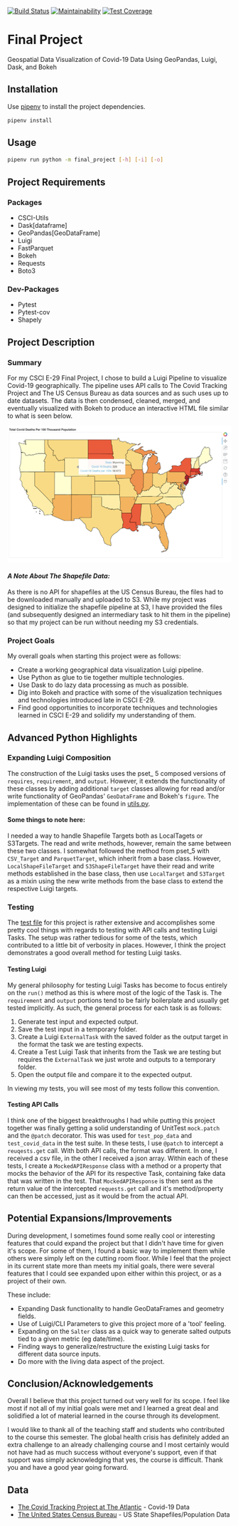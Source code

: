 [![Build Status](https://travis-ci.com/skyros/2020fa-final-project-skyros.svg?token=18E2pJv6upgk4axV7LFv&branch=master)](https://travis-ci.com/skyros/2020fa-final-project-skyros)
[![Maintainability](https://api.codeclimate.com/v1/badges/d4e37982a111e966754c/maintainability)](https://codeclimate.com/repos/5fc79c63d7c28d43c7000ccb/maintainability)
[![Test Coverage](https://api.codeclimate.com/v1/badges/d4e37982a111e966754c/test_coverage)](https://codeclimate.com/repos/5fc79c63d7c28d43c7000ccb/test_coverage)

# Final Project

Geospatial Data Visualization of Covid-19 Data Using GeoPandas, Luigi, Dask, and Bokeh

## Installation

Use [pipenv](https://pypi.org/project/pipenv/) to install the project dependencies.

```bash
pipenv install
```

## Usage

```bash
pipenv run python -m final_project [-h] [-i] [-o]
```

## Project Requirements

### Packages

- CSCI-Utils
- Dask[dataframe]
- GeoPandas[GeoDataFrame]
- Luigi
- FastParquet
- Bokeh
- Requests
- Boto3

### Dev-Packages

- Pytest
- Pytest-cov
- Shapely

## Project Description

### Summary

For my CSCI E-29 Final Project, I chose to build a Luigi Pipeline to visualize Covid-19 geographically. The pipeline uses API calls to The Covid Tracking Project and The US Census Bureau as data sources and as such uses up to date datasets. The data is then condensed, cleaned, merged, and eventually visualized with Bokeh to produce an interactive HTML file similar to what is seen below.

<foreignobject>

<img src="example/example.png">

#### *A Note About The Shapefile Data:*

As there is no API for shapefiles at the US Census Bureau, the files had to be downloaded manually and uploaded to S3. While my project was designed to initialize the shapefile pipeline at S3, I have provided the files (and subsequently designed an intermediary task to hit them in the pipeline) so that my project can be run without needing my S3 credentials.

### Project Goals

My overall goals when starting this project were as follows:

- Create a working geographical data visualization Luigi pipeline.
- Use Python as glue to tie together multiple technologies.
- Use Dask to do lazy data processing as much as possible.
- Dig into Bokeh and practice with some of the visualization techniques and technologies introduced late in CSCI E-29.
- Find good opportunities to incorporate techniques and technologies learned in CSCI E-29 and solidify my understanding of them.

## Advanced Python Highlights

### Expanding Luigi Composition

The construction of the Luigi tasks uses the pset_ 5 composed versions of `requires`, `requirement`, and `output`. However, it extends the functionality of these classes by adding additional `target` classes allowing for read and/or write functionality of GeoPandas' `GeoDataFrame` and Bokeh's `figure`. The implementation of these can be found in [utils.py](final_project/utils/utils.py).

#### Some things to note here:

I needed a way to handle Shapefile Targets both as LocalTagets or S3Targets. The read and write methods, however, remain the same between these two classes. I somewhat followed the method from pset_5 with `CSV_Target` and `ParquetTarget`, which inherit from a base class. However, `LocalShapeFileTarget` and `S3ShapeFileTarget` have their read and write methods established in the base class, then use `LocalTarget` and `S3Target` as a mixin using the new write methods from the base class to extend the respective Luigi targets.

### Testing

The [test file](test_pset.py) for this project is rather extensive and accomplishes some pretty cool things with regards to testing with API calls and testing Luigi Tasks. The setup was rather tedious for some of the tests, which contributed to a little bit of verbosity in places. However, I think the project demonstrates a good overall method for testing Luigi tasks.

#### Testing Luigi

My general philosophy for testing Luigi Tasks has become to focus entirely on the `run()` method as this is where most of the logic of the Task is. The `requirement` and `output` portions tend to be fairly boilerplate and usually get tested implicitly. As such, the general process for each task is as follows:

1. Generate test input and expected output.
2. Save the test input in a temporary folder.
3. Create a Luigi `ExternalTask` with the saved folder as the output target in the format the task we are testing expects.
4. Create a Test Luigi Task that inherits from the Task we are testing but requires the `ExternalTask` we just wrote and outputs to a temporary folder.
5. Open the output file and compare it to the expected output.

In viewing my tests, you will see most of my tests follow this convention.

#### Testing API Calls

I think one of the biggest breakthroughs I had while putting this project together was finally getting a solid understanding of UnitTest `mock.patch` and the `@patch` decorator. This was used for `test_pop_data` and `test_covid_data` in the test suite. In these tests, I use `@patch` to intercept a `reuqests.get` call. With both API calls, the format was different. In one, I received a csv file, in the other I received a json array. Within each of these tests, I create a `MockedAPIResponse` class with a method or a property that mocks the behavior of the API for its respective Task, containing fake data that was written in the test. That `MockedAPIResponse` is then sent as the return value of the intercepted `requests.get` call and it's method/property can then be accessed, just as it would be from the actual API.

## Potential Expansions/Improvements

During development, I sometimes found some really cool or interesting features that could expand the project but that I didn't have time for given it's scope. For some of them, I found a basic way to implement them while others were simply left on the cutting room floor. While I feel that the project in its current state more than meets my initial goals, there were several features that I could see expanded upon either within this project, or as a project of their own.

These include:

- Expanding Dask functionality to handle GeoDataFrames and geometry fields.
- Use of Luigi/CLI Parameters to give this project more of a 'tool' feeling.
- Expanding on the `Salter` class as a quick way to generate salted outputs tied to a given metric (eg date/time).
- Finding ways to generalize/restructure the existing Luigi tasks for different data source inputs.
- Do more with the living data aspect of the project.


## Conclusion/Acknowledgements

Overall I believe that this project turned out very well for its scope. I feel like most if not all of my initial goals were met and I learned a great deal and solidified a lot of material learned in the course through its development.

I would like to thank all of the teaching staff and students who contributed to the course this semester. The global health crisis has definitely added an extra challenge to an already challenging course and I most certainly would not have had as much success without everyone's support, even if that support was simply acknowledging that yes, the course is difficult. Thank you and have a good year going forward.


## Data
- [The Covid Tracking Project at The Atlantic](https://covidtracking.com/) - Covid-19 Data
- [The United States Census Bureau](https://www.census.gov/) - US State Shapefiles/Population Data
